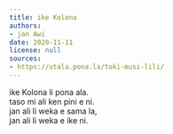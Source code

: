 ```yaml
---
title: ike Kolona
authors:
- jan Awi
date: 2020-11-11
license: null
sources:
- https://utala.pona.la/toki-musi-lili/
---
```


ike Kolona li pona ala.  
taso mi ali ken pini e ni.  
jan ali li weka e sama la,  
jan ali li weka e ike ni.